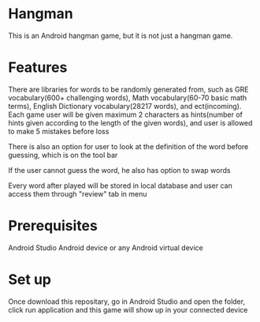 <h1>Hangman</h1>
This is an Android hangman game, but it is not just a hangman game.
<h1>Features</h1>
There are libraries for words to be randomly generated from, such as GRE vocabulary(600+ challenging words), Math vocabulary(60-70 basic math terms), English Dictionary vocabulary(28217 words), and ect(incoming).
Each game user will be given maximum 2 characters as hints(number of hints given according to the length of the given words), and user is allowed to make 5 mistakes before loss

There is also an option for user to look at the definition of the word before guessing, which is on the tool bar

If the user cannot guess the word, he also has option to swap words

Every word after played will be stored in local database and user can access them through "review" tab in menu

<h1>Prerequisites</h1>
Android Studio
Android device or any Android virtual device

<h1>Set up</h1>
Once download this repositary, go in Android Studio and open the folder, click run application and this game will show up in your connected device

